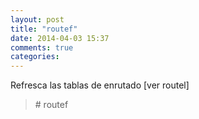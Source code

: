 ```yaml
---
layout: post
title: "routef"
date: 2014-04-03 15:37
comments: true
categories: 
---
```

Refresca las tablas de enrutado [ver routel]

>\# routef


